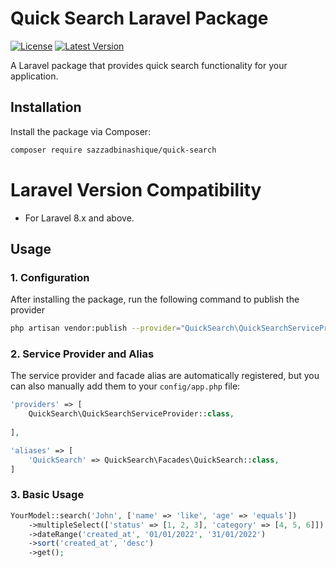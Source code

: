 # Quick Search Laravel Package

[![License](https://img.shields.io/badge/License-MIT-blue.svg)](https://opensource.org/licenses/MIT)
[![Latest Version](https://img.shields.io/github/v/release/sazzadbinashique/quick-search)](https://github.com/sazzadbinashique/quick-search/releases)

A Laravel package that provides quick search functionality for your application.

## Installation

Install the package via Composer:

```bash
composer require sazzadbinashique/quick-search
```
# Laravel Version Compatibility
- For Laravel 8.x and above.

## Usage

### 1. Configuration

After installing the package, run the following command to publish the provider

```bash
php artisan vendor:publish --provider="QuickSearch\QuickSearchServiceProvider"
```
### 2. Service Provider and Alias

The service provider and facade alias are automatically registered, but you can also manually add them to your ` config/app.php ` file:

```php
'providers' => [
    QuickSearch\QuickSearchServiceProvider::class,
  
],

'aliases' => [
    'QuickSearch' => QuickSearch\Facades\QuickSearch::class,
]
```    


### 3.  Basic Usage

```php
YourModel::search('John', ['name' => 'like', 'age' => 'equals'])
    ->multipleSelect(['status' => [1, 2, 3], 'category' => [4, 5, 6]])
    ->dateRange('created_at', '01/01/2022', '31/01/2022')
    ->sort('created_at', 'desc')
    ->get();
```
